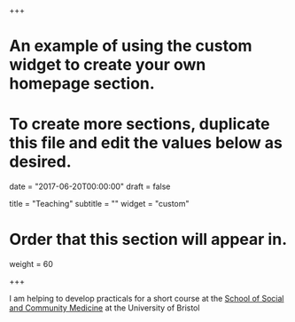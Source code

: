 +++
# An example of using the custom widget to create your own homepage section.
# To create more sections, duplicate this file and edit the values below as desired.

date = "2017-06-20T00:00:00"
draft = false

title = "Teaching"
subtitle = ""
widget = "custom"

# Order that this section will appear in.
weight = 60

+++

I am helping to develop practicals for a short course at the [School of Social and Community Medicine](http://www.bris.ac.uk/social-community-medicine/) at the University of Bristol
